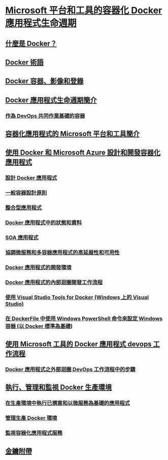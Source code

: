 # [Microsoft 平台和工具的容器化 Docker 應用程式生命週期](index.md)
## [什麼是 Docker？](what-is-docker.md)
## [Docker 術語](docker-terminology.md)
## [Docker 容器、影像和登錄](docker-containers-images-and-registries.md)
## [Docker 應用程式生命週期簡介](Docker-application-lifecycle/index.md)
### [作為 DevOps 共同作業基礎的容器](Docker-application-lifecycle/containers-foundation-for-devops-collaboration.md)
## [容器化應用程式的 Microsoft 平台和工具簡介](Microsoft-platform-tools-containerized-apps/index.md)
## [使用 Docker 和 Microsoft Azure 設計和開發容器化應用程式](design-develop-containerized-apps/index.md)
### [設計 Docker 應用程式](design-develop-containerized-apps/design-docker-applications.md)
### [一般容器設計原則](design-develop-containerized-apps/common-container-design-principles.md)
### [整合型應用程式](design-develop-containerized-apps/monolithic-applications.md)
### [Docker 應用程式中的狀態和資料](design-develop-containerized-apps/state-and-data-in-docker-applications.md)
### [SOA 應用程式](design-develop-containerized-apps/soa-applications.md)
### [協調微服務和多容器應用程式的高延展性和可用性](design-develop-containerized-apps/orchestrate-high-scalability-availability.md)
### [Docker 應用程式的開發環境](design-develop-containerized-apps/docker-apps-development-environment.md)
### [Docker 應用程式的內部迴圈開發工作流程](design-develop-containerized-apps/docker-apps-inner-loop-workflow.md)
### [使用 Visual Studio Tools for Docker (Windows 上的 Visual Studio)](design-develop-containerized-apps/visual-studio-tools-for-docker.md)
### [在 DockerFile 中使用 Windows PowerShell 命令來設定 Windows 容器 (以 Docker 標準為基礎)](design-develop-containerized-apps/set-up-windows-containers-with-powershell.md)
## [使用 Microsoft 工具的 Docker 應用程式 devops 工作流程](docker-devops-workflow/index.md)
### [Docker 應用程式之外部迴圈 DevOps 工作流程中的步驟](docker-devops-workflow/docker-application-outer-loop-devops-workflow.md)
## [執行、管理和監視 Docker 生產環境](run-manage-monitor-docker-environments/index.md)
### [在生產環境中執行已撰寫和以微服務為基礎的應用程式](run-manage-monitor-docker-environments/run-microservices-based-applications-in-production.md)
### [管理生產 Docker 環境](run-manage-monitor-docker-environments/manage-production-docker-environments.md)
### [監視容器化應用程式服務](run-manage-monitor-docker-environments/monitor-containerized-application-services.md)
## [金鑰附帶](key-takeaways/index.md)
